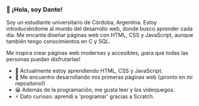 ### 👋 ¡Hola, soy Dante!

Soy un estudiante universitario de Córdoba, Argentina. Estoy introduciéndome al mundo del desarrollo web, donde busco aprender cada día. Me encanta diseñar páginas web con HTML, CSS y JavaScript, aunque también tengo conocimientos en C y SQL.

Me inspira crear páginas web modernas y accesibles, ¡para que todas las personas puedan disfrutarlas!

* 🌱 Actualmente estoy aprendiendo HTML, CSS y JavaScript.
* 🔭 Me encuentro desarrollando mis primeras páginas web (¡pronto en mi repositorio!)
* 😀 Además de la programación, me gusta leer y los videojuegos.
* ⚡ Dato curioso: aprendí a 'programar' gracias a Scratch.

